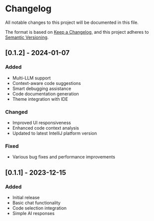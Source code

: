 # Changelog

All notable changes to this project will be documented in this file.

The format is based on [Keep a Changelog](https://keepachangelog.com/en/1.0.0/),
and this project adheres to [Semantic Versioning](https://semver.org/spec/v2.0.0.html).

## [0.1.2] - 2024-01-07

### Added
- Multi-LLM support
- Context-aware code suggestions
- Smart debugging assistance
- Code documentation generation
- Theme integration with IDE

### Changed
- Improved UI responsiveness
- Enhanced code context analysis
- Updated to latest IntelliJ platform version

### Fixed
- Various bug fixes and performance improvements

## [0.1.1] - 2023-12-15

### Added
- Initial release
- Basic chat functionality
- Code selection integration
- Simple AI responses
